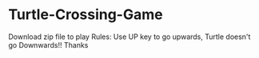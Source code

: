 # Turtle-Crossing-Game
Download zip file to play
Rules:  Use UP key to go upwards, Turtle doesn't go Downwards!!
Thanks 
